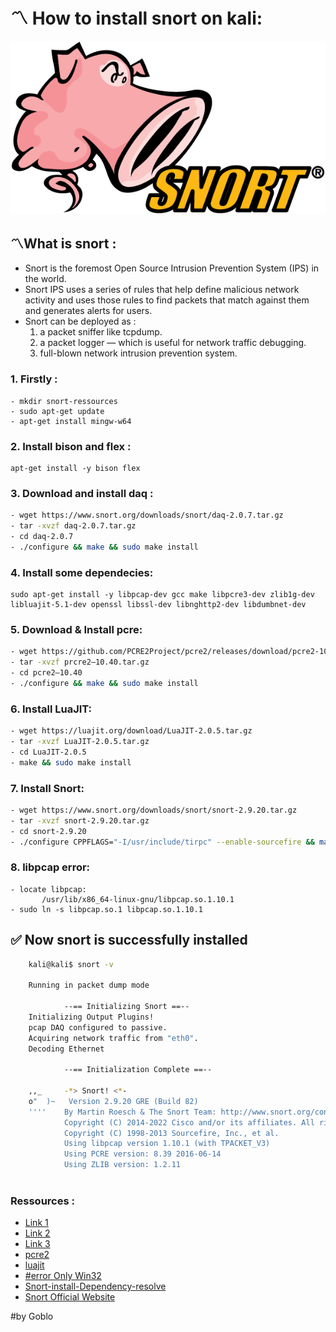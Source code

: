 # **〽 How to install snort on kali:**
![](./snort.png)
## **〽What is snort :**

- Snort is the foremost Open Source Intrusion Prevention System (IPS) in the world.
- Snort IPS uses a series of rules that help define malicious network activity and uses those rules to find packets that match against them and generates alerts for users.
- Snort can be deployed as :
  1. a packet sniffer like tcpdump.
  2. a packet logger — which is useful for network traffic debugging.
  3. full-blown network intrusion prevention system.

### 1. **Firstly :**
    - mkdir snort-ressources
    - sudo apt-get update
    - apt-get install mingw-w64
### 2. **Install bison and flex :**
    apt-get install -y bison flex

### 3. **Download and install daq :**
```bash
- wget https://www.snort.org/downloads/snort/daq-2.0.7.tar.gz
- tar -xvzf daq-2.0.7.tar.gz
- cd daq-2.0.7
- ./configure && make && sudo make install
```  
### 4. **Install some dependecies:**
    sudo apt-get install -y libpcap-dev gcc make libpcre3-dev zlib1g-dev libluajit-5.1-dev openssl libssl-dev libnghttp2-dev libdumbnet-dev

### 5. **Download & Install pcre:**
```bash
- wget https://github.com/PCRE2Project/pcre2/releases/download/pcre2-10.40/pcre2-10.40.tar.gz
- tar -xvzf prcre2–10.40.tar.gz
- cd pcre2–10.40
- ./configure && make && sudo make install
```
### 6. **Install LuaJIT:**
```bash
- wget https://luajit.org/download/LuaJIT-2.0.5.tar.gz
- tar -xvzf LuaJIT-2.0.5.tar.gz
- cd LuaJIT-2.0.5
- make && sudo make install
```
### 7. **Install Snort:**   
```bash
- wget https://www.snort.org/downloads/snort/snort-2.9.20.tar.gz
- tar -xvzf snort-2.9.20.tar.gz
- cd snort-2.9.20
- ./configure CPPFLAGS="-I/usr/include/tirpc" --enable-sourcefire && make && sudo make install
 ```
### 8. **libpcap error:**
    - locate libpcap:
	       /usr/lib/x86_64-linux-gnu/libpcap.so.1.10.1 
    - sudo ln -s libpcap.so.1 libpcap.so.1.10.1 
    
## **✅ Now snort is successfully installed**

```bash 
    kali@kali$ snort -v

    Running in packet dump mode

            --== Initializing Snort ==--
    Initializing Output Plugins!
    pcap DAQ configured to passive.
    Acquiring network traffic from "eth0".
    Decoding Ethernet

            --== Initialization Complete ==--

    ,,_     -*> Snort! <*-
    o"  )~   Version 2.9.20 GRE (Build 82) 
    ''''    By Martin Roesch & The Snort Team: http://www.snort.org/contact#team
            Copyright (C) 2014-2022 Cisco and/or its affiliates. All rights reserved.
            Copyright (C) 1998-2013 Sourcefire, Inc., et al.
            Using libpcap version 1.10.1 (with TPACKET_V3)
            Using PCRE version: 8.39 2016-06-14
            Using ZLIB version: 1.2.11
    
```
### **Ressources :**
- [Link 1](https://koayyongcett.medium.com/snort-installation-in-kali-linux-from-the-source-9a005558a2ea)
- [Link 2](https://www.systranbox.com/how-to-install-snort-on-kali-linux/) 
- [Link 3](https://docs.napatech.com/r/Running-Open-Source-Libraries-and-Applications-with-Napatech-SmartNICs/Snort-Installation-and-Configuration)
- [pcre2](https://github.com/PCRE2Project/pcre2/releases)
- [luajit](https://luajit.org/download.html)
- [#error Only Win32](https://unix.stackexchange.com/questions/329122/is-this-error-only-win32-target-is-supported-coming-from-wrong-cc1plus)
- [Snort-install-Dependency-resolve](https://topic.alibabacloud.com/a/snort-install-dependency-resolve_8_8_31275138.html)
- [Snort Official Website](https://www.snort.org/)

#by Goblo
